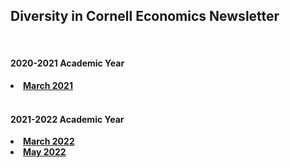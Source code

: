 <html lang="en">
  <head>
    <meta charset="utf-8">
    <meta name="description" content="Newsletter">
  
  </head>

<body>

<div class="page-header">
<h2>Diversity in Cornell Economics Newsletter</h2>
</div>

<br/>
<div class="page-header">
<h4>2020-2021 Academic Year</h4>
</div>

<li><a href="https://us1.campaign-archive.com/?u=6b7bd6dc271f045c14ca64d37&id=1a86538157"><strong>March 2021</strong></a></li>
<br/>
<div class="page-header">
<h4>2021-2022 Academic Year</h4>
</div>
<li><a href="{{ BASE_PATH }}/assets/March 2022 DICE Newsletter.pdf"><strong>March 2022</strong></a></li>
<li><a href="{{ BASE_PATH }}/assets/DICE May 2022 Newsletter.pdf"><strong>May 2022</strong></a></li>
  
  
<br/>


</body>

<br/>
<br/>
<br/>



<br/>
<br/>
<br/>


<span id="lastModified"></span>


    
</html>
